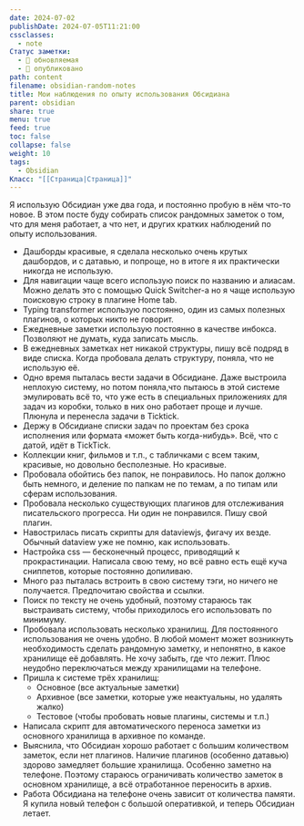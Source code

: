 ```yaml
---
date: 2024-07-02
publishDate: 2024-07-05T11:21:00
cssclasses:
  - note
Статус заметки:
  - 🌱 обновляемая
  - 📢 опубликовано
path: content
filename: obsidian-random-notes
title: Мои наблюдения по опыту использования Обсидиана
parent: obsidian
share: true
menu: true
feed: true
toc: false
collapse: false
weight: 10
tags:
  - Obsidian
Класс: "[[Страница|Страница]]"
---
```


Я использую Обсидиан уже два года, и постоянно пробую в нём что-то новое. В этом посте буду собирать список рандомных заметок о том, что для меня работает, а что нет, и других кратких наблюдений по опыту использования.

- Дашборды красивые, я сделала несколько очень крутых дашбордов, и с датавью, и попроще, но в итоге я их практически никогда не использую.
- Для навигации чаще всего использую поиск по названию и алиасам. Можно делать это с помощью Quick Switcher-а но я чаще использую поисковую строку в плагине Home tab.
- Typing transformer использую постоянно, один из самых полезных плагинов, о которых никто не говорит.
- Ежедневные заметки использую постоянно в качестве инбокса. Позволяют не думать, куда записать мысль. 
- В ежедневных заметках нет никакой структуры, пишу всё подряд в виде списка. Когда пробовала делать структуру, поняла, что не использую её.
- Одно время пыталась вести задачи в Обсидиане. Даже выстроила неплохую систему, но потом поняла,что пытаюсь в этой системе эмулировать всё то, что уже есть в специальных приложениях для задач из коробки, только в них оно работает проще и лучше. Плюнула и перенесла задачи в Ticktick.
- Держу в Обсидиане списки задач по проектам без срока исполнения или формата «может быть когда-нибудь». Всё, что с датой, идёт в TickTick.
- Коллекции книг, фильмов и т.п., с табличками с всем таким, красивые, но довольно бесполезные. Но красивые. 
- Пробовала обойтись без папок, не понравилось. Но папок должно быть немного, и деление по папкам не по темам, а по типам или сферам использования.
- Пробовала несколько существующих плагинов для отслеживания писательского прогресса. Ни один не понравился. Пишу свой плагин.
- Навострилась писать скрипты для dataviewjs, фигачу их везде. Обычный dataview уже не помню, как использовать.
- Настройка css — бесконечный процесс, приводящий к прокрастинации. Написала свою тему, но всё равно есть ещё куча сниппетов, которые постоянно допиливаю.
- Много раз пыталась встроить в свою систему тэги, но ничего не получается. Предпочитаю свойства и ссылки.
- Поиск по тексту не очень удобный, поэтому стараюсь так выстраивать систему, чтобы приходилось его использовать по минимуму.
- Пробовала использовать несколько хранилищ. Для постоянного использования не очень удобно. В любой момент может возникнуть необходимость сделать рандомную заметку, и непонятно, в какое хранилище её добавлять. Не хочу забыть, где что лежит. Плюс неудобно переключаться между хранилищами на телефоне.
- Пришла к системе трёх хранилищ:
    - Основное (все актуальные заметки)
    - Архивное (все заметки, которые уже неактуальны, но удалять жалко)
    - Тестовое (чтобы пробовать новые плагины, системы и т.п.)
- Написала скрипт для автоматического переноса заметки из основного хранилища в архивное по команде.
- Выяснила, что Обсидиан хорошо работает с большим количеством заметок, если нет плагинов. Наличие плагинов (особенно датавью) здорово замедляет большие хранилища. Особенно заметно на телефоне. Поэтому стараюсь ограничивать количество заметок в основном хранилище, а всё отработанное переносить в архив.
- Работа Обсидиана на телефоне очень зависит от количества памяти. Я купила новый телефон с большой оперативкой, и теперь Обсидиан летает.
    